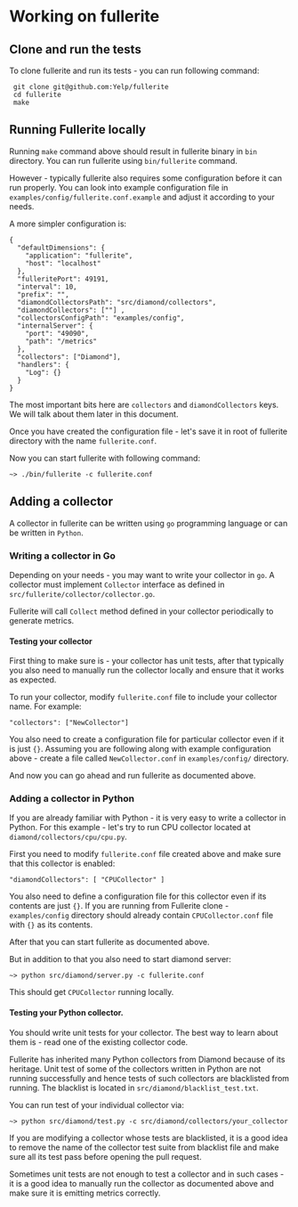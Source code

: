 # Working on fullerite

## Clone and run the tests

To clone fullerite and run its tests - you can run following command:

```
 git clone git@github.com:Yelp/fullerite
 cd fullerite
 make
```

## Running Fullerite locally

Running `make` command above should result in fullerite binary in `bin` directory.
You can run fullerite using `bin/fullerite` command.

However - typically fullerite also requires some configuration before it can
run properly. You can look into example configuration file in `examples/config/fullerite.conf.example`
and adjust it according to your needs.

A more simpler configuration is:

```
{
  "defaultDimensions": {
    "application": "fullerite",
    "host": "localhost"
  },
  "fulleritePort": 49191,
  "interval": 10,
  "prefix": "",
  "diamondCollectorsPath": "src/diamond/collectors",
  "diamondCollectors": [""] ,
  "collectorsConfigPath": "examples/config",
  "internalServer": {
    "port": "49090",
    "path": "/metrics"
  },
  "collectors": ["Diamond"],
  "handlers": {
    "Log": {}
  }
}
```

The most important bits here are `collectors` and `diamondCollectors` keys. We will talk about them
later in this document.

Once you have created the configuration file - let's save it in root of fullerite directory with the name `fullerite.conf`.

Now you can start fullerite with following command:

```
~> ./bin/fullerite -c fullerite.conf
```


## Adding a collector

A collector in fullerite can be written using `go` programming language
or can be written in `Python`.

### Writing a collector in Go

Depending on your needs - you may want to write your collector in `go`. A collector
must implement `Collector` interface as defined in `src/fullerite/collector/collector.go`.

Fullerite will call `Collect` method defined in your collector periodically to generate
metrics.

#### Testing your collector

First thing to make sure is - your collector has unit tests, after that typically
you also need to manually run the collector locally and ensure that it works as expected.

To run your collector, modify `fullerite.conf` file to include your collector name.
For example:

```
"collectors": ["NewCollector"]
```

You also need to create a configuration file for particular collector even if it is just `{}`. Assuming
you are following along with example configuration above - create a file called `NewCollector.conf`
in `examples/config/` directory.

And now you can go ahead and run fullerite as documented above.

### Adding a collector in Python

If you are already familiar with Python - it is very easy to write a collector in Python.
For this example - let's try to run CPU collector located at `diamond/collectors/cpu/cpu.py`.

First you need to modify `fullerite.conf` file created above and make sure that this collector
is enabled:

```
"diamondCollectors": [ "CPUCollector" ]
```

You also need to define a configuration file for this collector even if its contents are just `{}`.
If you are running from Fullerite clone - `examples/config` directory should already contain `CPUCollector.conf`
file with `{}` as its contents.

After that you can start fullerite as documented above.

But in addition to that you also need to start diamond server:

```
~> python src/diamond/server.py -c fullerite.conf
```

This should get `CPUCollector` running locally.

#### Testing your Python collector.

You should write unit tests for your collector. The best way to learn about them is - read one
of the existing collector code.

Fullerite has inherited many Python collectors from Diamond because of its heritage. Unit test
of some of the collectors written in Python are not running successfully and hence tests of such
collectors are blacklisted from running. The blacklist is located in `src/diamond/blacklist_test.txt`.

You can run test of your individual collector via:

```
~> python src/diamond/test.py -c src/diamond/collectors/your_collector
```

If you are modifying a collector whose tests are blacklisted, it is a good idea to remove the name of the collector
test suite from blacklist file and make sure all its test pass before opening the pull request.

Sometimes unit tests are not enough to test a collector and in such cases - it is a good idea to manually run
the collector as documented above and make sure it is emitting metrics correctly.
